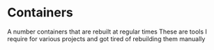 # Containers

A number containers that are rebuilt at regular times
These are tools I require for various projects and got tired of rebuilding them manually

